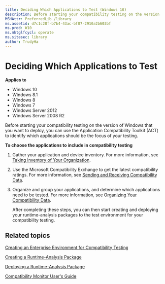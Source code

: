 ```yaml
---
title: Deciding Which Applications to Test (Windows 10)
description: Before starting your compatibility testing on the version of Windows that you want to deploy you can use the Application Compatibility Toolkit (ACT) to identify which applications should be the focus of your testing.
MSHAttr: PreferredLib /library
ms.assetid: d7c1c28f-b7b4-43ac-bf87-2910a2b603bf
ms.prod: W10
ms.mktglfcycl: operate
ms.sitesec: library
author: TrudyHa
---
```


# Deciding Which Applications to Test


**Applies to**

-   Windows 10
-   Windows 8.1
-   Windows 8
-   Windows 7
-   Windows Server 2012
-   Windows Server 2008 R2

Before starting your compatibility testing on the version of Windows that you want to deploy, you can use the Application Compatibility Toolkit (ACT) to identify which applications should be the focus of your testing.

**To choose the applications to include in compatibility testing**

1.  Gather your application and device inventory. For more information, see [Taking Inventory of Your Organization](taking-inventory-of-your-organization.md).

2.  Use the Microsoft Compatibility Exchange to get the latest compatibility ratings. For more information, see [Sending and Receiving Compatibility Data](sending-and-receiving-compatibility-data.md).

3.  Organize and group your applications, and determine which applications need to be tested. For more information, see [Organizing Your Compatibility Data](organizing-your-compatibility-data.md).

    After completing these steps, you can then start creating and deploying your runtime-analysis packages to the test environment for your compatibility testing.

## Related topics


[Creating an Enterprise Environment for Compatibility Testing](creating-an-enterprise-environment-for-compatibility-testing.md)

[Creating a Runtime-Analysis Package](creating-a-runtime-analysis-package.md)

[Deploying a Runtime-Analysis Package](deploying-a-runtime-analysis-package.md)

[Compatibility Monitor User's Guide](compatibility-monitor-users-guide.md)

 

 





